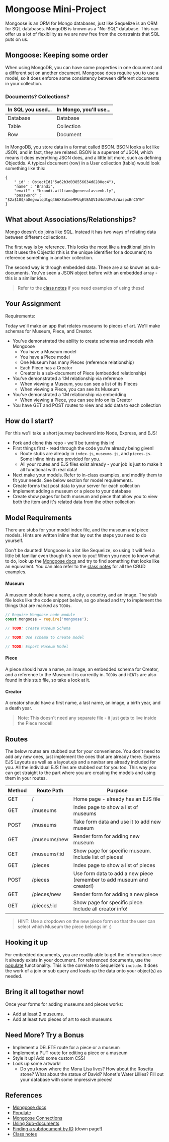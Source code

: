 # Mongoose Mini-Project

Mongoose is an ORM for Mongo databases, just like Sequelize is an ORM for SQL databases. MongoDB is known as a "No-SQL" database. This can offer us a lot of flexibility as we are now free from the constraints that SQL puts on us.

## Mongoose: Keeping some order

When using MongoDB, you can have some properties in one document and a different set on another document. Mongoose does require you to use a model, so it does enforce some consistency between different documents in your collection.

### Documents? Collections?

| In SQL you used... | In Mongo, you'll use... |
| ------------------ | ----------------------- |
| Database | Database |
| Table | Collection |
| Row | Document |

In MongoDB, you store data in a format called BSON. BSON looks a lot like JSON, and in fact, they are related. BSON is a superset of JSON, which means it does everything JSON does, and a little bit more, such as defining ObjectIds. A typical document (row) in a User collection (table) would look something like this:

```
{
    "_id" : ObjectId("5a62b3d038556634d8280ec4"),
    "name" : "Brandi",
    "email" : "brandi.williams@generalassemb.ly",
    "password" : "$2a$10$/aDegwwlqdtgq466X8aCmeMFUqEtEAQVId4oUUVv8/WaspxBnC5YW"
}
```

## What about Associations/Relationships?

Mongo doesn't do joins like SQL. Instead it has two ways of relating data between different collections. 

The first way is by reference. This looks the most like a traditional join in that it uses the ObjectId (this is the unique identifier for a document) to reference something in another collection.

The second way is through embedded data. These are also known as sub-documents. You've seen a JSON object before with an embedded array - this is a similar idea. 

> Refer to the [class notes](https://gawdiseattle.gitbooks.io/wdi/05-express/express-mongoose/readme.html) if you need examples of using these!

## Your Assignment

Requirements:

Today we'll make an app that relates museums to pieces of art. We'll make schemas for Museum, Piece, and Creator.

* You've demonstrated the ability to create schemas and models with Mongoose
    * You have a Museum model
    * You have a Piece model
    * One Museum has many Pieces (reference relationship)
    * Each Piece has a Creator 
    * Creator is a sub-document of Piece (embedded relationship)
* You've demonstrated a 1:M relationship via reference
    * When viewing a Museum, you can see a list of its Pieces
    * When viewing a Piece, you can see its Museum
* You've demonstrated a 1:M relationship via embedding
    * When viewing a Piece, you can see info on its Creator
* You have GET and POST routes to view and add data to each collection

## How do I start?

For this we'll take a short journey backward into Node, Express, and EJS!

* Fork and clone this repo - we'll be turning this in!
* First things first - read through the code you're already being given!
    * Route stubs are already in `index.js`, `museums.js`, and `pieces.js`. Some inline hints are provided for you.
    * All your routes and EJS files exist already - your job is just to make it all functional with real data!
* Next make your models. Refer to in-class examples, and modify them to fit your needs. See below section for model requirements.
* Create forms that post data to your server for each collection
* Implement adding a museum or a piece to your database
* Create show pages for both museum and piece that allow you to view both the item and it's related data from the other collection

## Model Requirements

There are stubs for your model index file, and the museum and piece models. Hints are written inline that lay out the steps you need to do yourself.

Don't be daunted! Mongoose is a lot like Sequelize, so using it will feel a little bit familiar even though it's new to you! When you need to know what to do, look up the [Mongoose docs](https://mongoosejs.com/docs/guide.html) and try to find something that looks like an equivalent. You can also refer to the [class notes](https://gawdiseattle.gitbooks.io/wdi/05-express/express-mongoose/readme.html) for all the CRUD examples.

#### Museum

A museum should have a name, a city, a country, and an image. The stub file looks like the code snippet below, so go ahead and try to implement the things that are marked as `TODOs`.

```javascript
// Require Mongoose node module
const mongoose = require('mongoose');

// TODO: Create Museum Schema

// TODO: Use schema to create model

// TODO: Export Museum Model
```

#### Piece

A piece should have a name, an image, an embedded schema for Creator, and a reference to the Museum it is currently in. `TODOs` and `HINTs` are also found in this stub file, so take a look at it.

#### Creator

A creator should have a first name, a last name, an image, a birth year, and a death year. 

> Note: This doesn't need any separate file - it just gets to live inside the Piece model! 

## Routes

The below routes are stubbed out for your convenience. You don't need to add any new ones, just implement the ones that are already there. Express EJS Layouts as well as a layout.ejs and a navbar are already included for you. All the individual EJS files are stubbed out for you too. This way you can get straight to the part where you are creating the models and using them in your routes.

| Method | Route Path | Purpose |
| ----- | ------------- | ------------------------------- |
| GET | / | Home page - already has an EJS file |
| GET | /museums | Index page to show a list of museums |
| POST | /museums | Take form data and use it to add new museum |
| GET | /museums/new | Render form for adding new museum |
| GET | /museums/:id | Show page for specific museum. Include list of pieces! |
| GET | /pieces | Index page to show a list of pieces |
| POST | /pieces | Use form data to add a new piece (remember to add museum and creator!) |
| GET | /pieces/new | Render form for adding a new piece |
| GET | /pieces/:id | Show page for specific piece. Include all creator info! |

> HINT: Use a dropdown on the new piece form so that the user can select which Museum the piece belongs in! :) 

## Hooking it up

For embedded documents, you are readily able to get the information since it already exists in your document. For referenced documents, use the [populate](https://mongoosejs.com/docs/populate.html) functionality. This is the correlate to Sequelize's `include`. It does the work of a join or sub query and loads up the data onto your object(s) as needed.

## Bring it all together now!

Once your forms for adding museums and pieces works:

* Add at least 2 museums. 
* Add at least two pieces of art to each museums

## Need More? Try a Bonus

* Implement a DELETE route for a piece or a museum
* Implement a PUT route for editing a piece or a museum
* Style it up! Add some custom CSS!
* Look up some artwork! 
    * Do you know where the Mona Lisa lives? How about the Rosetta stone? What about the statue of David? Monet's Water Lillies? Fill out your database with some impressive pieces!

## References

* [Mongoose docs](https://mongoosejs.com/docs/guide.html)
* [Populate](https://mongoosejs.com/docs/populate.html)
* [Mongoose Connections](https://mongoosejs.com/docs/connections.html)
* [Using Sub-documents](https://mongoosejs.com/docs/subdocs.html)
* [Finding a subdocument by ID](https://mongoosejs.com/docs/subdocs.html) (down page!)
* [Class notes](https://gawdiseattle.gitbooks.io/wdi/05-express/express-mongoose/readme.html)
